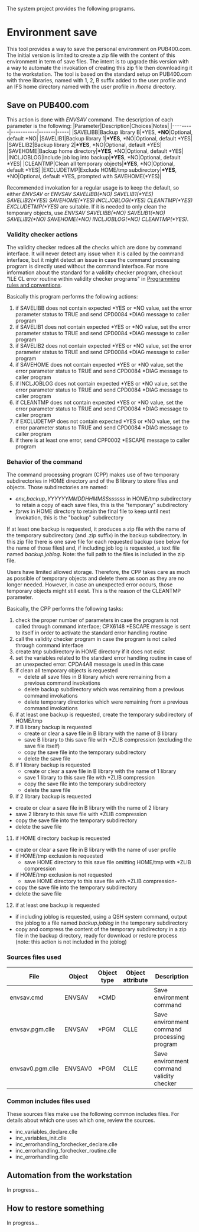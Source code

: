The system project provides the following programs.

# Environment save
This tool provides a way to save the personal environment on PUB400.com. The initial version is limited to create a zip file with the content of this environment in term of save files. The intent is to upgrade this version with a way to automate the invokation of creating this zip file then downloading it to the workstation.
The tool is based on the standard setup on PUB400.com with three libraries, named with 1, 2, B suffix added to the user profile and an IFS home directory named with the user profile in */home* directory.

## Save on PUB400.com
This action is done with *ENVSAV* command. The description of each parameter is the following:
|Parameter|Description|Choices|Notes|
|---------|-----------|-------|-----|
|SAVELIBB|Backup library B|*YES, __*NO__|Optional, default *NO|
|SAVELIB1|Backup library 1|__*YES__, *NO|Optional, default *YES|
|SAVELIB2|Backup library 2|__*YES__, *NO|Optional, default *YES|
|SAVEHOME|Backup home directory|__*YES__, *NO|Optional, default *YES|
|INCLJOBLOG|Include job log into backup|__*YES__, *NO|Optional, default *YES|
|CLEANTMP|Clean all temporary objects|__*YES__, *NO|Optional, default *YES|
|EXCLUDETMP|Exclude HOME/tmp subdirectory|__*YES__, *NO|Optional, default *YES, prompted with SAVEHOME(*YES)|

Recommended invokation for a regular usage is to keep the default, so either *ENVSAV* or _ENVSAV SAVELIBB(*NO) SAVELIB1(*YES) SAVELIB2(*YES) SAVEHOME(*YES) INCLJOBLOG(*YES) CLEANTMP(*YES) EXCLUDETMP(*YES)_ are suitable.
If it is needed to only clean the temporary objects, use _ENVSAV SAVELIBB(*NO) SAVELIB1(*NO) SAVELIB2(*NO) SAVEHOME(*NO) INCLJOBLOG(*NO) CLEANTMP(*YES)_.

### Validity checker actions
The validity checker redoes all the checks which are done by command interface. It will never detect any issue when it is called by the command interface, but it might detect an issue in case the command processing program is directly used without the command interface. For more information about the standard for a validity checker program, checkout "ILE CL error routine within validity checker programs" in [Programming rules and conventions](https://github.com/MarcoDeSenas/IBMi-topics-thanks-to-pub400/blob/b52b70f3ebd7653c7503790c6ec5d2dfdccf0e96/Projects/Common/Programming%20rules%20and%20conventions.md).

Basically this program performs the following actions:
1. if SAVELIBB does not contain expected *YES or *NO value, set the error parameter status to TRUE and send CPD0084 *DIAG message to caller program
2. if SAVELIB1 does not contain expected *YES or *NO value, set the error parameter status to TRUE and send CPD0084 *DIAG message to caller program
3. if SAVELIB2 does not contain expected *YES or *NO value, set the error parameter status to TRUE and send CPD0084 *DIAG message to caller program
4. if SAVEHOME does not contain expected *YES or *NO value, set the error parameter status to TRUE and send CPD0084 *DIAG message to caller program
5. if INCLJOBLOG does not contain expected *YES or *NO value, set the error parameter status to TRUE and send CPD0084 *DIAG message to caller program
6. if CLEANTMP does not contain expected *YES or *NO value, set the error parameter status to TRUE and send CPD0084 *DIAG message to caller program
7. if EXCLUDETMP does not contain expected *YES or *NO value, set the error parameter status to TRUE and send CPD0084 *DIAG message to caller program
8. if there is at least one error, send CPF0002 *ESCAPE message to caller program

### Behavior of the command
The command processing program (CPP) makes use of two temporary subdirectories in HOME directory and of the B library to store files and objects. Those subdirectories are named:
- *env_backup_YYYYYYMMDDHHMMSSssssss* in HOME/tmp subdirectory to retain a copy of each save files, this is the "temporary" subdirectory
- *forws* in HOME directory to retain the final file to keep until next invokation, this is the "backup" subdirectory

If at least one backup is requested, it produces a zip file with the name of the temporary subdirectory (and .zip suffix) in the backup subdirectory. In this zip file there is one save file for each requested backup (see below for the name of those files) and, if including job log is requested, a text file named *backup.joblog*.
Note: the full path to the files is included in the zip file.

Users have limited allowed storage. Therefore, the CPP takes care as much as possible of temporary objects and delete them as soon as they are no longer needed. However, in case an unexpected error occurs, those temporary objects might still exist. This is the reason of the CLEANTMP parameter.

Basically, the CPP performs the following tasks:
1. check the proper number of parameters in case the program is not called through command interface; CPX6148 *ESCAPE message is sent to itself in order to activate the standard error handling routine
2. call the validity checker program in case the program is not called through command interface
3. create *tmp* subdirectory in HOME directory if it does not exist
4. set the variables related to the standard error handling routine in case of an unexpected error: CPDA4A8 message is used in this case
5. if clean all temporary objects is requested
   - delete all save files in B library which were remaining from a previous command invokations
   - delete backup subdirectory which was remaining from a previous command invokations
   - delete temporary directories which were remaining from a previous command invokations
6. if at least one backup is requested, create the temporary subdirectory of HOME/tmp
7. if B library backup is requested
   - create or clear a save file in B library with the name of B library
   - save B library to this save file with *ZLIB compression (excluding the save file itself)
   - copy the save file into the temporary subdirectory
   - delete the save file
9. if 1 library backup is requested
   - create or clear a save file in B library with the name of 1 library
   - save 1 library to this save file with *ZLIB compression
   - copy the save file into the temporary subdirectory
   - delete the save file
10. if 2 library backup is requested
   - create or clear a save file in B library with the name of 2 library
   - save 2 library to this save file with *ZLIB compression
   - copy the save file into the temporary subdirectory
   - delete the save file
11. if HOME directory backup is requested
   - create or clear a save file in B library with the name of user profile
   - if HOME/tmp exclusion is requested
      - save HOME directory to this save file omitting HOME/tmp with *ZLIB compression
   - if HOME/tmp exclusion is not requested
      - save HOME directory to this save file with *ZLIB compression- 
   - copy the save file into the temporary subdirectory
   - delete the save file
12. if at least one backup is requested
  - if including joblog is requested, using a QSH system command, output the joblog to a file named *backup.joblog* in the temporary subdirectory
  - copy and compress the content of the temporary subdirectory in a zip file in the backup directory, ready for download or restore process (note: this action is not included in the joblog)

### Sources files used
|File|Object|Object type|Object attribute|Description|
|----|------|-----------|----------------|-----------|
|envsav.cmd|ENVSAV|*CMD||Save environment command|
|envsav.pgm.clle|ENVSAV|*PGM|CLLE|Save environment command processing program|
|envsav0.pgm.clle|ENVSAV0|*PGM|CLLE|Save environment command validity checker|

### Common includes files used
These sources files make use the following common includes files. For details about which one uses which one, review the sources.
- inc_variables_declare.clle
- inc_variables_init.clle
- inc_errorhandling_forchecker_declare.clle
- inc_errorhandling_forchecker_routine.clle
- inc_errorhandling.clle

## Automation from the workstation
In progress...

## How to restore something
In progress...

